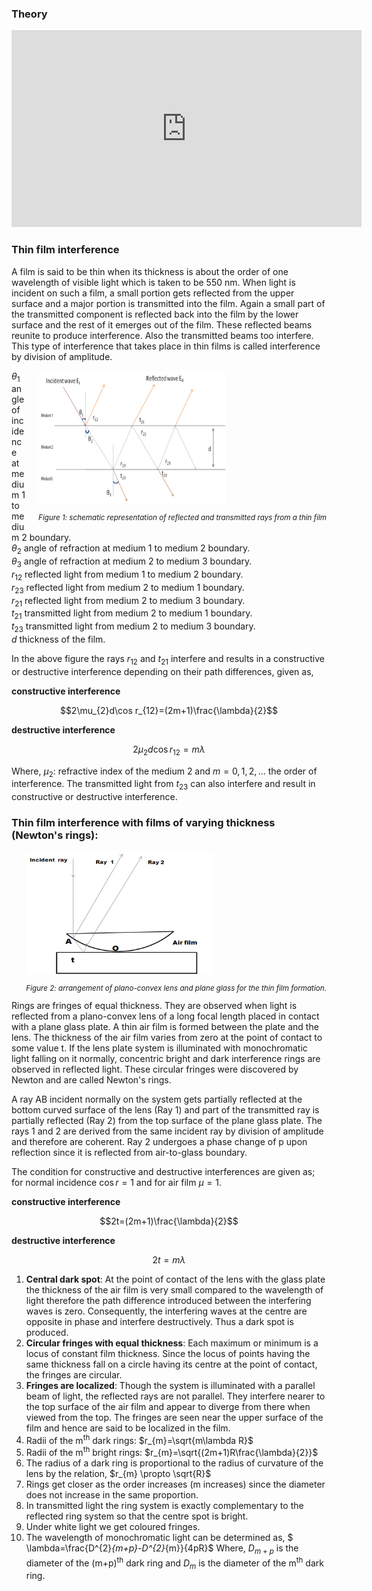 ### Theory


<iframe width="560" height="315" src="https://www.youtube.com/embed/PU-SeNfIRcs" frameborder="0" allow="autoplay; encrypted-media" allowfullscreen></iframe>

### Thin film interference

A film is said to be thin when its thickness is about the order of one wavelength of visible light which is taken to be 550 nm.  When light is incident on such a film, a small portion gets reflected from the upper surface and a major portion is transmitted into the film. Again a small part of the transmitted component is reflected back into the film by the lower surface and the rest of it emerges out of the film. These reflected beams reunite to produce interference.  Also the transmitted beams too interfere.  This type of interference that takes place in thin films is called interference by division of amplitude.


<div style="float: right; margin-left: 20px;"> <img src="./images/figure1.jpg" alt="Figure 1" style="max-width: 300px; height: auto;"> <p style="text-align: center; font-size: smaller; font-style: italic;">Figure 1: schematic representation of reflected and transmitted rays from a thin film</p> </div>


$\theta_{1}$   angle of incidence at medium 1 to medium 2 boundary.<br>
$\theta_{2}$    angle of refraction at medium 1 to medium 2 boundary.<br>
$\theta_{3}$    angle of refraction at medium 2 to medium 3 boundary.<br>
$r_{12}$    reflected light from medium 1 to medium 2 boundary.<br>
$r_{23}$    reflected light from medium 2 to medium 1 boundary.<br>
$r_{21}$    reflected light from medium 2 to medium 3 boundary.<br>
$t_{21}$    transmitted light from medium 2 to medium 1 boundary.<br>
$t_{23}$    transmitted light from medium 2 to medium 3 boundary.<br>
$d$       thickness of the film.<br>


In the above figure the rays $r_{12}$ and $t_{21}$ interfere and results in a constructive or destructive interference depending on their path differences, given as,

**constructive interference** <br>

$$2\mu_{2}d\cos r_{12}=(2m+1)\frac{\lambda}{2}$$

**destructive interference** <br>

$$2\mu_{2}d\cos r_{12}=m\lambda$$

Where, $\mu_{2}$: refractive index of the  medium 2 and  $m=0,1,2,...$   the order of interference.
The transmitted light from $t_{23}$ can also interfere and result in constructive or destructive interference.


### Thin film interference with films of varying thickness (Newton's rings):

<div style="float: right; margin-left: 20px;"> <img src="./images/figure2.jpg" alt="Figure 2" style="max-width: 300px; height: auto;"> <p style="text-align: center; font-size: smaller; font-style: italic;">Figure 2: arrangement of plano-convex lens and plane glass for the thin film formation.</p> </div>

Rings are fringes of equal thickness.  They are observed when light is reflected from a plano-convex lens of a long focal length placed in contact with a plane glass plate.  A thin air film is formed between the plate and the lens.  The thickness of the air film varies from zero at the point of contact to some value t.  If the lens plate system is illuminated with monochromatic light falling on it normally, concentric bright and dark interference rings are observed in reflected light. These circular fringes were discovered by Newton and are called Newton's rings.

A ray AB incident normally on the system gets partially reflected at the bottom curved surface of the lens (Ray 1) and part of the transmitted ray is partially reflected (Ray 2) from the top surface of the plane glass plate.  The rays 1 and 2 are derived from the same incident ray by division of amplitude and therefore are coherent.  Ray 2 undergoes a phase change of p upon reflection since it is reflected from air-to-glass boundary.

The condition for constructive and destructive interferences are given as; for normal incidence  $\cos r = 1$ and for air film $\mu= 1$.

**constructive interference**

$$2t=(2m+1)\frac{\lambda}{2}$$

**destructive interference**

$$2t=m\lambda$$

1. **Central dark spot**: At the point of contact of the lens with the glass plate the thickness of the air film is very small compared to the wavelength of light therefore the path difference introduced between the interfering waves is zero. Consequently, the interfering waves at the centre are opposite in phase and interfere destructively. Thus a dark spot is produced.
2. **Circular fringes with equal thickness**: Each maximum or minimum is a locus of constant film thickness. Since the locus of points having the same thickness fall on a circle having its centre at the point of contact, the fringes are circular.
3. **Fringes are localized**: Though the system is illuminated with a parallel beam of light, the reflected rays are not parallel. They interfere nearer to the top surface of the air film and appear to diverge from there when viewed from the top. The fringes are seen near the upper surface of the film and hence are said to be localized in the film.
4. Radii of the m<sup>th</sup> dark rings: $r_{m}=\sqrt{m\lambda R}$
5. Radii of the m<sup>th</sup> bright rings: $r_{m}=\sqrt{(2m+1)R\frac{\lambda}{2}}$
6. The radius of a dark ring is proportional to the radius of curvature of the lens by the relation, $r_{m} \propto \sqrt{R}$
7. Rings get closer as the order increases (m increases) since the diameter does not increase in the same proportion.
8. In transmitted light the ring system is exactly complementary to the reflected ring system so that the centre spot is bright.
9. Under white light we get coloured fringes.
10. The wavelength of monochromatic light can be determined as, $ \lambda=\frac{D^{2}_{m+p}-D^{2}_{m}}{4pR}$
Where, $D_{m+p}$ is the diameter of the (m+p)<sup>th</sup> dark ring and $D_{m}$ is the diameter of the m<sup>th</sup> dark ring.
 
